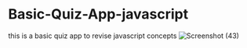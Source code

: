 # Basic-Quiz-App-javascript
this is a basic quiz app to revise javascript concepts
![Screenshot (43)](https://user-images.githubusercontent.com/108680813/230716148-1ad965fe-1621-4205-a2af-07f3f91a328b.png)
